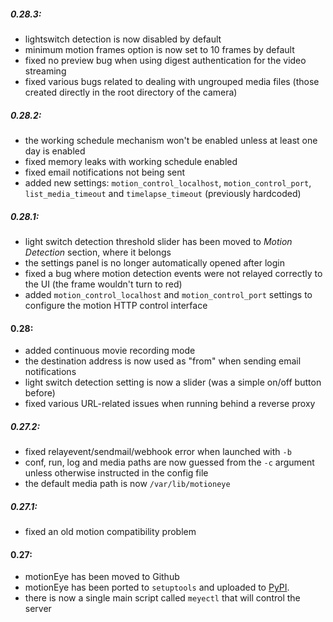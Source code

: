 ##### 0.28.3:
 * lightswitch detection is now disabled by default
 * minimum motion frames option is now set to 10 frames by default
 * fixed no preview bug when using digest authentication for the video streaming
 * fixed various bugs related to dealing with ungrouped media files (those created directly in the root directory of the camera)

##### 0.28.2:
 * the working schedule mechanism won't be enabled unless at least one day is enabled
 * fixed memory leaks with working schedule enabled
 * fixed email notifications not being sent
 * added new settings: `motion_control_localhost`, `motion_control_port`, `list_media_timeout` and `timelapse_timeout` (previously hardcoded)

##### 0.28.1:
* light switch detection threshold slider has been moved to *Motion Detection* section, where it belongs
* the settings panel is no longer automatically opened after login
* fixed a bug where motion detection events were not relayed correctly to the UI (the frame wouldn't turn to red)
* added `motion_control_localhost` and `motion_control_port` settings to configure the motion HTTP control interface

#### 0.28:
* added continuous movie recording mode
* the destination address is now used as "from" when sending email notifications
* light switch detection setting is now a slider (was a simple on/off button before)
* fixed various URL-related issues when running behind a reverse proxy

##### 0.27.2:
* fixed relayevent/sendmail/webhook error when launched with `-b`
* conf, run, log and media paths are now guessed from the `-c` argument unless otherwise instructed in the config file
* the default media path is now `/var/lib/motioneye`

##### 0.27.1:
* fixed an old motion compatibility problem

#### 0.27:
* motionEye has been moved to Github
* motionEye has been ported to `setuptools` and uploaded to [PyPI](https://pypi.python.org/pypi/motioneye/).
* there is now a single main script called `meyectl` that will control the server